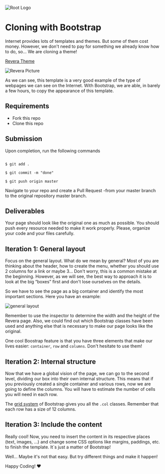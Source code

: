 ![Root Logo](https://imgur.com/np0rofN.png)

  

# Cloning with Bootstrap

  

Internet provides lots of templates and themes. But some of them cost money. However, we don't need to pay for something we already know how to do, so... We are cloning a theme!

  

[Revera Theme](https://web.archive.org/web/20180109051150/http://demo.fabthemes.com/revera/)

  

![Revera Picture](https://i.imgur.com/3y7yay8.png)

  

As we can see, this template is a very good example of the type of webpages we can see on the Internet. With Bootstrap, we are able, in barely a few hours, to copy the appearance of this template.

  

## Requirements

  

- Fork this repo
- Clone this repo 

  

## Submission

  

Upon completion, run the following commands

```

$ git add .

$ git commit -m "done"

$ git push origin master

```

Navigate to your repo and create a Pull Request -from your master branch to the original repository master branch.

  

  

## Deliverables

  

Your page should look like the original one as much as possible. You should push every resource needed to make it work properly. Please, organize your code and your files carefully.

  

## Iteration 1: General layout

  

Focus on the general layout. What do we mean by general? Most of you are thinking about the header, how to create the menu, whether you should use 2 columns for a link or maybe 3... Don't worry, this is a common mistake at the beginning. However, as we will see, the best way to approach it is to look at the big “boxes” first and don't lose ourselves on the details.

  

So we have to see the page as a big container and identify the most important sections. Here you have an example:

  

![general layout](https://i.imgur.com/IIAG0g0.jpg)

  

Remember to use the inspector to determine the width and the height of the Revera page. Also, we could find out which Bootstrap classes have been used and anything else that is necessary to make our page looks like the original.

  

One cool Boostrap feature is that you have three elements that make our lives easier: `container`, `row` and `columns`. Don't hesitate to use them!

  

## Iteration 2: Internal structure

  

Now that we have a global vision of the page, we can go to the second level, dividing our box into their own internal structure. This means that if you previously created a single container and various rows, now we are going to define the columns. You will have to estimate the number of cells you will need in each row.

  

The [grid system](http://getbootstrap.com/css/#grid) of Bootstrap gives you all the `.col` classes. Remember that each row has a size of 12 columns.

  

## Iteration 3: Include the content

  

Really cool! Now, you need to insert the content in its respective places (text, images, ...) and change some CSS options like margins, paddings, etc. to finish the template. It´s just a matter of Bootstrap!

  

Well... Maybe it's not that easy. But try different things and make it happen!

  

Happy Coding! :heart: